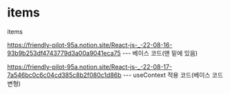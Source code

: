 # items
items


https://friendly-pilot-95a.notion.site/React-js-_-22-08-16-93b9b253df4743779d3a00a9041eca75 --- 베이스 코드(맨 밑에 있음)

https://friendly-pilot-95a.notion.site/React-js-_-22-08-17-7a546bc0c6c04cd385c8b2f080c1d86b --- useContext 적용 코드(베이스 코드 변형)
